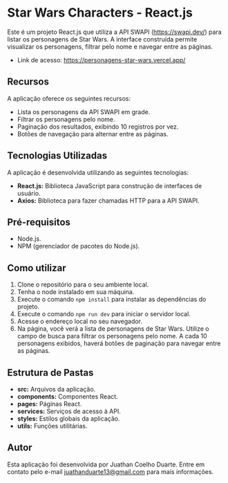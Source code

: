 # Star Wars Characters - React.js

Este é um projeto React.js que utiliza a API SWAPI (https://swapi.dev/) para listar os personagens de Star Wars. A interface construída permite visualizar os personagens, filtrar pelo nome e navegar entre as páginas.

<!-- <img align="right" src="./images/gif.gif" width="50%"/> -->

- Link de acesso: https://personagens-star-wars.vercel.app/

## Recursos

A aplicação oferece os seguintes recursos:

- Lista os personagens da API SWAPI em grade.
- Filtrar os personagens pelo nome.
- Paginação dos resultados, exibindo 10 registros por vez.
- Botões de navegação para alternar entre as páginas.

## Tecnologias Utilizadas

A aplicação é desenvolvida utilizando as seguintes tecnologias:

- **React.js:** Biblioteca JavaScript para construção de interfaces de usuário.
- **Axios:** Biblioteca para fazer chamadas HTTP para a API SWAPI.

## Pré-requisitos

- Node.js.
- NPM (gerenciador de pacotes do Node.js).

## Como utilizar

1. Clone o repositório para o seu ambiente local.
2. Tenha o node instalado em sua máquina.
3. Execute o comando `npm install` para instalar as dependências do projeto.
4. Execute o comando `npm run dev` para iniciar o servidor local.
5. Acesse o endereço local no seu navegador.
6. Na página, você verá a lista de personagens de Star Wars. Utilize o campo de busca para filtrar os personagens pelo nome. A cada 10 personagens exibidos, haverá botões de paginação para navegar entre as páginas.

## Estrutura de Pastas


- **src:** Arquivos da aplicação.
- **components:** Componentes React.
- **pages:** Páginas React.
- **services:** Serviços de acesso à API.
- **styles:** Estilos globais da aplicação.
- **utils:** Funções utilitárias.

## Autor

Esta aplicação foi desenvolvida por Juathan Coelho Duarte. Entre em contato pelo e-mail juathanduarte13@gmail.com para mais informações.